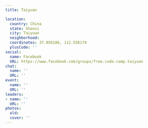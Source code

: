 ```yaml
---
title: Taiyuan

location:
  country: China
  state: Shanxi
  city: Taiyuan
  neighborhood: 
  coordinates: 37.856186, 112.556174
  plusCode: ''
social:
  name: Facebook
  URL: https://www.facebook.com/groups/free.code.camp.taiyuan
chat:
  name: ''
  URL: ''
event:
  name: ''
  URL: ''
leaders:
- name: ''
  URL: ''
photos:
  old: 
  cover: ''
---
```

